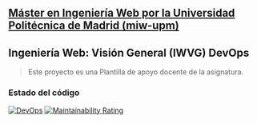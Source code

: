## [Máster en Ingeniería Web por la Universidad Politécnica de Madrid (miw-upm)](http://miw.etsisi.upm.es)

## Ingeniería Web: Visión General (IWVG) DevOps

> Este proyecto es una Plantilla de apoyo docente de la asignatura.

### Estado del código

[![DevOps](https://github.com/bm0631/iwvg-devops-pulido-ivan/actions/workflows/CI.yml/badge.svg)](https://github.com/bm0631/iwvg-devops-pulido-ivan/actions/workflows/CI.yml)
[![Maintainability Rating](https://sonarcloud.io/api/project_badges/measure?project=bm0631_iwvg-devops-pulido-ivan&metric=sqale_rating)](https://sonarcloud.io/summary/new_code?id=bm0631_iwvg-devops-pulido-ivan)
